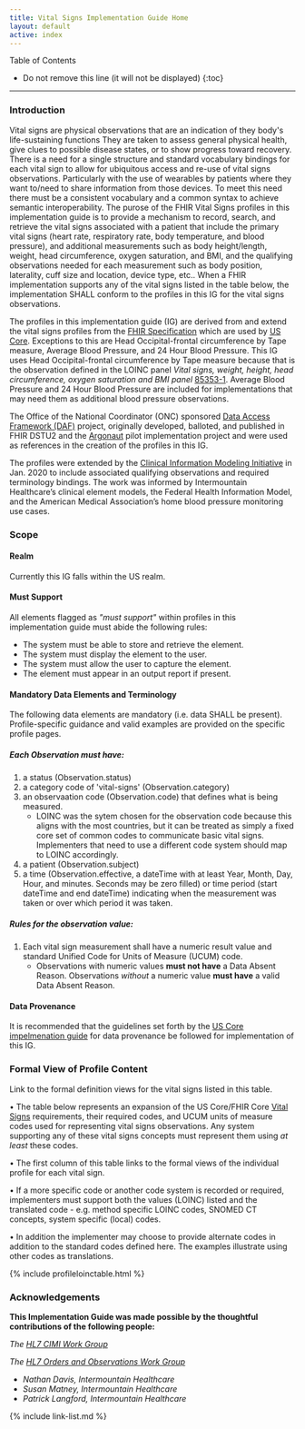 ```yaml
---
title: Vital Signs Implementation Guide Home
layout: default
active: index
---
```

 
<!-- TOC  the css styling for this is \pages\assets\css\project.css under 'markdown-toc'-->
Table of Contents
* Do not remove this line (it will not be displayed)
{:toc}

---

<!-- end TOC -->

### Introduction

Vital signs are physical observations that are an indication of they body's life-sustaining functions  They are taken to assess general physical health, give clues to possible disease states, or to show progress toward recovery.  There is a need for a single structure and standard vocabulary bindings for each vital sign to allow for ubiquitous access and re-use of vital signs observations. Particularly with the use of wearables by patients where they want to/need to share information from those devices. To meet this need there must be a consistent vocabulary and a common syntax to achieve semantic interoperability. The purose of the FHIR Vital Signs profiles in this implementation guide is to provide a mechanism to record, search, and retrieve the vital signs associated with a patient that include the primary vital signs (heart rate, respiratory rate, body temperature, and blood pressure), and additional measurements such as body height/length, weight, head circumference, oxygen saturation, and BMI, and the qualifying observations needed for each measurement such as body position, laterality, cuff size and location, device type, etc.. When a FHIR implementation supports any of the vital signs listed in the table below, the implementation SHALL conform to the profiles in this IG for the vital signs observations.

The profiles in this implementation guide (IG) are derived from and extend the vital signs profiles from the [FHIR Specification](http://hl7.org/fhir/R4/observation-vitalsigns.html) which are used by [US Core](http://hl7.org/fhir/us/core/index.html).  Exceptions to this are Head Occipital-frontal circumference by Tape measure, Average Blood Pressure, and 24 Hour Blood Pressure.  This IG uses Head Occipital-frontal circumference by Tape measure because that is the observation defined in the LOINC panel *Vital signs, weight, height, head circumference, oxygen saturation and BMI panel* [85353-1](http://r.details.loinc.org/LOINC/85353-1.html?sections=Comprehensive).  Average Blood Pressure and 24 Hour Blood Pressure are included for implementations that may need them as additional blood pressure observations.

The Office of the National Coordinator (ONC) sponsored [Data Access Framework (DAF)](https://www.healthit.gov/topic/scientific-initiatives/pcor/data-access-framework-daf) project, originally developed, balloted, and published in FHIR DSTU2 and the [Argonaut](http://argonautwiki.hl7.org/index.php?title=Main_Page) pilot implementation
project and were used as references in the creation of the profiles in this IG. 

The profiles were extended by the [Clinical Information Modeling Initiative](https://confluence.hl7.org/display/CIMI/Clinical+Information+Modeling+Initiative) in Jan. 2020 to include associated qualifying observations and required terminology bindings. The work was informed by Intermountain Healthcare’s clinical element models, the Federal Health Information Model, and the American Medical Association’s home blood pressure monitoring use cases.

### Scope

#### Realm

Currently this IG falls within the US realm.

#### Must Support

All elements flagged as *"must support"* within profiles in this implementation guide must abide the following rules:

* The system must be able to store and retrieve the element.
* The system must display the element to the user.
* The system must allow the user to capture the element.
* The element must appear in an output report if present.

#### Mandatory Data Elements and Terminology

The following data elements are mandatory (i.e. data SHALL be present). Profile-specific guidance and valid examples are provided on the specific profile pages. 

##### Each Observation must have:

1. a status (Observation.status)
2. a category code of 'vital-signs' (Observation.category)
3. an observaation code (Observation.code) that defines what is being measured.
    * LOINC was the sytem chosen for the observation code because this aligns with the most countries, but it can be treated as simply a fixed core set of common codes to communicate basic vital signs. Implementers that need to use a different code system should map to LOINC accordingly.
4. a patient (Observation.subject)
5. a time (Observation.effective, a dateTime with at least Year, Month, Day, Hour, and minutes. Seconds may be zero filled) or time period (start dateTime and end dateTime) indicating when the measurement was taken or over which period it was taken.

##### Rules for the observation value:

1. Each vital sign measurement shall have a numeric result value and standard Unified Code for Units of Measure (UCUM) code.
    * Observations with numeric values **must not have** a Data Absent Reason. Observations *without* a numeric value **must have** a valid Data Absent Reason.

#### Data Provenance

It is recommended that the guidelines set forth by the [US Core impelmenation guide](https://build.fhir.org/ig/HL7/US-Core-R4/basic-provenance.html) for data provenance be followed for implementation of this IG.

### Formal View of Profile Content

Link to the formal definition views for the vital signs listed in this table.

• The table below represents an expansion of the US Core/FHIR Core [Vital Signs](http://build.fhir.org/observation-vitalsigns.html) requirements, their required codes, and UCUM units of measure codes used for representing vital signs observations. Any system supporting any of these vital signs concepts must represent them using *at least* these codes.

• The first column of this table links to the formal views of the individual profile for each vital sign.

• If a more specific code or another code system is recorded or required, implementers must support both the values (LOINC) listed and the translated code - e.g. method specific LOINC codes, SNOMED CT concepts, system specific (local) codes.

• In addition the implementer may choose to provide alternate codes in addition to the standard codes defined here. The examples illustrate using other codes as translations.

{% include profileloinctable.html %}

### Acknowledgements

**This Implementation Guide was made possible by the thoughtful contributions of the following people:**

*The [HL7 CIMI Work Group](https://confluence.hl7.org/display/CIMI/Clinical+Information+Modeling+Initiative)*

*The [HL7 Orders and Observations Work Group](https://confluence.hl7.org/display/OO/Orders+and+Observations)*

* *Nathan Davis, Intermountain Healthcare*
* *Susan Matney, Intermountain Healthcare*
* *Patrick Langford, Intermountain Healthcare*

{% include link-list.md %}
